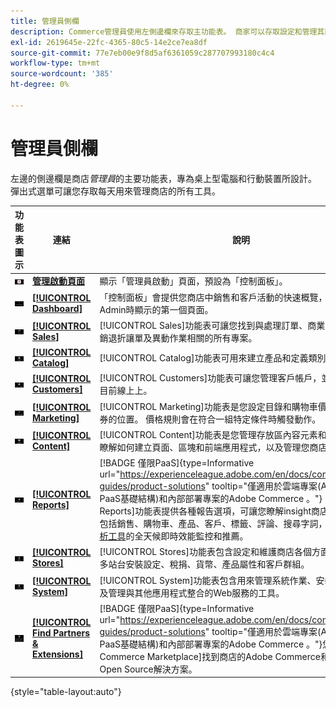 ```yaml
---
title: 管理員側欄
description: Commerce管理員使用左側邊欄來存取主功能表。 商家可以存取設定和管理其商店所需的所有管理工具。
exl-id: 2619645e-22fc-4365-80c5-14e2ce7ea8df
source-git-commit: 77e7eb00e9f8d5af6361059c287707993180c4c4
workflow-type: tm+mt
source-wordcount: '385'
ht-degree: 0%

---
```


# 管理員側欄

左邊的側邊欄是商店&#x200B;_管理員_&#x200B;的主要功能表，專為桌上型電腦和行動裝置所設計。 彈出式選單可讓您存取每天用來管理商店的所有工具。

| 功能表圖示 | 連結 | 說明 |
| --------- | ---- | ----------- |
| ![管理員側邊欄圖示](./assets/icon-admin-sidebar-logo.png) | **[管理啟動頁面](../configuration-reference/advanced/admin.md)** | 顯示「管理員啟動」頁面，預設為「控制面板」。 |
| ![儀表板功能表](./assets/icon-admin-sidebar-dashboard.png) | **[[!UICONTROL Dashboard]](admin-dashboard.md)** | 「控制面板」會提供您商店中銷售和客戶活動的快速概覽，通常是您登入Admin時顯示的第一個頁面。 |
| ![銷售功能表](./assets/icon-admin-sidebar-sales.png) | **[[!UICONTROL Sales]](../stores-purchase/sales-menu.md)** | [!UICONTROL Sales]功能表可讓您找到與處理訂單、商業發票、出貨、銷退折讓單及異動作業相關的所有專案。 |
| ![目錄功能表](./assets/icon-admin-sidebar-catalog.png) | **[[!UICONTROL Catalog]](../catalog/catalog-menu.md)** | [!UICONTROL Catalog]功能表可用來建立產品和定義類別。 |
| ![客戶功能表](./assets/icon-admin-sidebar-customers.png) | **[[!UICONTROL Customers]](../customers/customers-introduction.md)** | [!UICONTROL Customers]功能表可讓您管理客戶帳戶，並檢視哪些客戶目前線上上。 |
| ![行銷功能表](./assets/icon-admin-sidebar-marketing.png) | **[[!UICONTROL Marketing]](../merchandising-promotions/marketing-menu.md)** | [!UICONTROL Marketing]功能表是您設定目錄和購物車價格規則及優惠券的位置。 價格規則會在符合一組特定條件時觸發動作。 |
| ![內容功能表](./assets/icon-admin-sidebar-content.png) | **[[!UICONTROL Content]](../content-design/content-menu.md)** | [!UICONTROL Content]功能表是您管理存放區內容元素和設計的位置。 瞭解如何建立頁面、區塊和前端應用程式，以及管理您商店的展示方式。 |
| ![報表功能表](./assets/icon-admin-sidebar-reports.png) | **[[!UICONTROL Reports]](reports-menu.md)** | [!BADGE 僅限PaaS]{type=Informative url="https://experienceleague.adobe.com/en/docs/commerce/user-guides/product-solutions" tooltip="僅適用於雲端專案(Adobe管理的PaaS基礎結構)和內部部署專案的Adobe Commerce 。"} [!UICONTROL Reports]功能表提供各種報告選項，可讓您瞭解insight商店的各個層面，包括銷售、購物車、產品、客戶、標籤、評論、搜尋字詞，以及[全網站分析工具](https://experienceleague.adobe.com/en/docs/commerce-operations/tools/site-wide-analysis-tool/intro)的全天候即時效能監控和推薦。 |
| ![儲存功能表](./assets/icon-admin-sidebar-stores.png) | **[[!UICONTROL Stores]](../stores-purchase/stores-menu.md)** | [!UICONTROL Stores]功能表包含設定和維護商店各個方面的工具，包括多站台安裝設定、稅捐、貨幣、產品屬性和客戶群組。 |
| ![系統功能表](./assets/icon-admin-sidebar-system.png) | **[[!UICONTROL System]](../systems/system-menu.md)** | [!UICONTROL System]功能表包含用來管理系統作業、安裝擴充功能以及管理與其他應用程式整合的Web服務的工具。 |
| ![尋找擴充功能](./assets/icon-admin-sidebar-extensions.png) | **[[!UICONTROL Find Partners & Extensions]](commerce-marketplace.md)** | [!BADGE 僅限PaaS]{type=Informative url="https://experienceleague.adobe.com/en/docs/commerce/user-guides/product-solutions" tooltip="僅適用於雲端專案(Adobe管理的PaaS基礎結構)和內部部署專案的Adobe Commerce 。"}您可於[!DNL Commerce Marketplace]找到商店的Adobe Commerce和Magento Open Source解決方案。 |

{style="table-layout:auto"}
